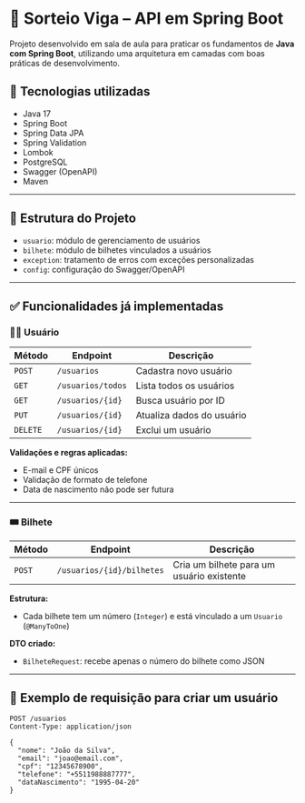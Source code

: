 # 🎯 Sorteio Viga – API em Spring Boot

Projeto desenvolvido em sala de aula para praticar os fundamentos de **Java com Spring Boot**, utilizando uma arquitetura em camadas com boas práticas de desenvolvimento.

## 🚀 Tecnologias utilizadas

- Java 17
- Spring Boot
- Spring Data JPA
- Spring Validation
- Lombok
- PostgreSQL
- Swagger (OpenAPI)
- Maven

---

## 📁 Estrutura do Projeto

- `usuario`: módulo de gerenciamento de usuários
- `bilhete`: módulo de bilhetes vinculados a usuários
- `exception`: tratamento de erros com exceções personalizadas
- `config`: configuração do Swagger/OpenAPI

---

## ✅ Funcionalidades já implementadas

### 🧑‍💼 Usuário

| Método | Endpoint             | Descrição                         |
|--------|----------------------|-----------------------------------|
| `POST` | `/usuarios`          | Cadastra novo usuário             |
| `GET`  | `/usuarios/todos`    | Lista todos os usuários           |
| `GET`  | `/usuarios/{id}`     | Busca usuário por ID              |
| `PUT`  | `/usuarios/{id}`     | Atualiza dados do usuário         |
| `DELETE`| `/usuarios/{id}`    | Exclui um usuário                 |

**Validações e regras aplicadas:**
- E-mail e CPF únicos
- Validação de formato de telefone
- Data de nascimento não pode ser futura

---

### 🎟️ Bilhete

| Método | Endpoint                       | Descrição                                |
|--------|--------------------------------|------------------------------------------|
| `POST` | `/usuarios/{id}/bilhetes`      | Cria um bilhete para um usuário existente |

**Estrutura:**
- Cada bilhete tem um número (`Integer`) e está vinculado a um `Usuario` (`@ManyToOne`)

**DTO criado:**
- `BilheteRequest`: recebe apenas o número do bilhete como JSON

---

## 🧪 Exemplo de requisição para criar um usuário

```http
POST /usuarios
Content-Type: application/json

{
  "nome": "João da Silva",
  "email": "joao@email.com",
  "cpf": "12345678900",
  "telefone": "+5511988887777",
  "dataNascimento": "1995-04-20"
}
